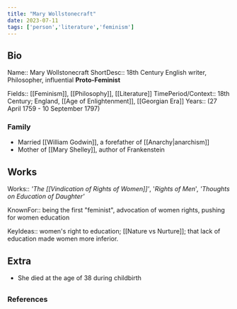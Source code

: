 ```yaml
---
title: "Mary Wollstonecraft"
date: 2023-07-11
tags: ['person','literature','feminism']
---
```


## Bio
Name:: Mary Wollstonecraft
ShortDesc:: 18th Century English writer, Philosopher, influential **Proto-Feminist** 


Fields:: [[Feminism]], [[Philosophy]], [[Literature]]
TimePeriod/Context:: 18th Century; England,  [[Age of Enlightenment]], [[Georgian Era]]
Years:: (27 April 1759 - 10 September 1797)
 

### Family 
- Married [[William Godwin]], a forefather of [[Anarchy|anarchism]]
- Mother of [[Mary Shelley]], author of Frankenstein

## Works 
Works:: *'The [[Vindication of Rights of Women]]'*,  '*Rights of Men*', *'Thoughts on Education of Daughter'*

KnownFor:: being the first "feminist", advocation of women rights, pushing for women education

KeyIdeas:: women's right to education; [[Nature vs Nurture]]; that lack of education made women more inferior. 

## Extra
- She died at the age of 38 during childbirth
 

##
### References
